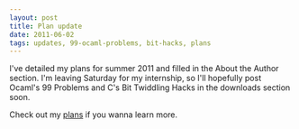 ```yaml
---
layout: post
title: Plan update
date: 2011-06-02
tags: updates, 99-ocaml-problems, bit-hacks, plans
---
```


I've detailed my plans for summer 2011 and filled in the About the Author section. I'm leaving Saturday for my internship, so I'll hopefully post Ocaml's 99 Problems and C's Bit Twiddling Hacks in the downloads section soon.

Check out my <a href="plans.php">plans</a> if you wanna learn more.